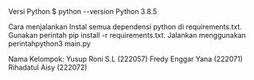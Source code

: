 Versi Python
$ python --version
Python 3.8.5

Cara menjalankan
Instal semua dependensi python di requirements.txt. Gunakan perintah pip install -r requirements.txt.
Jalankan menggunakan perintahpython3 main.py


Nama Kelompok:
Yusup Roni S.L (222057)
Fredy Enggar Yana (222071)
Rihadatul Aisy (222072)
